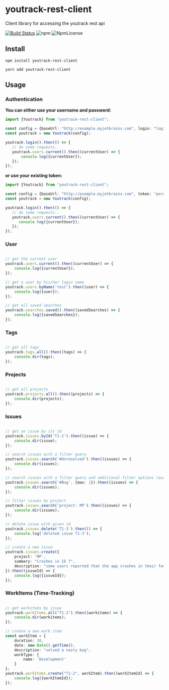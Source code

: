 # youtrack-rest-client
Client library for accessing the youtrack rest api

[![Build Status](https://travis-ci.com/shanehofstetter/youtrack-rest-client.svg?branch=master)](https://travis-ci.com/shanehofstetter/youtrack-rest-client)
![npm](https://img.shields.io/npm/v/youtrack-rest-client.svg)
![NpmLicense](https://img.shields.io/npm/l/youtrack-rest-client.svg)


## Install
```
npm install youtrack-rest-client
```
```
yarn add youtrack-rest-client
```


## Usage

### Authentication

**You can either use your username and password:**
```typescript
import {Youtrack} from "youtrack-rest-client";

const config = {baseUrl: "http://example.myjetbrains.com", login: "login", password: "password"};
const youtrack = new Youtrack(config);

youtrack.login().then(() => {
   // do some requests.. 
   youtrack.users.current().then((currentUser) => {
       console.log({currentUser});
   });
});
```

**or use your existing token:**
```typescript
import {Youtrack} from "youtrack-rest-client";

const config = {baseUrl: "http://example.myjetbrains.com", token: "perm:your-token"};
const youtrack = new Youtrack(config);

youtrack.login().then(() => {
   // do some requests.. 
   youtrack.users.current().then((currentUser) => {
      console.log({currentUser});
   });
});
```

### User

```typescript

// get the current user
youtrack.users.current().then((currentUser) => {
    console.log({currentUser});
});

// get a user by his/her login name
youtrack.users.byName('test').then((user) => {
    console.log({user});
});

// get all saved searches
youtrack.searches.saved().then((savedSearches) => {
    console.log({savedSearches});
});

```

### Tags
```typescript

// get all tags
youtrack.tags.all().then((tags) => {
    console.dir(tags);
});

```

### Projects
```typescript

// get all projects
youtrack.projects.all().then((projects) => {
    console.dir(projects);
});

```

### Issues
```typescript

// get an issue by its id
youtrack.issues.byId('T1-2').then((issue) => {
    console.dir(issue);
});

// search issues with a filter query
youtrack.issues.search('#Unresolved').then((issues) => {
    console.dir(issues);
});

// search issues with a filter query and additional filter options (available are: max, with, after)
youtrack.issues.search('#Bug', {max: 1}).then((issues) => {
    console.dir(issues);
});

// filter issues by project
youtrack.issues.search('project: MP').then((issues) => {
    console.dir(issues);
});

// delete issue with given id
youtrack.issues.delete('T1-3').then(() => {
    console.log('deleted issue T1-3');
});

// create a new issue
youtrack.issues.create({
    project: 'MP',
    summary: "Crashes in IE 7",
    description: "some users reported that the app crashes in their favorite browser."
}).then((issueId) => {
    console.log({issueId});
});

```

### WorkItems (Time-Tracking)
```typescript

// get workitems by issue
youtrack.workItems.all("T1-2").then((workitems) => {
    console.dir(workitems);
});

// create a new work item
const workItem = {
    duration: 30,
    date: new Date().getTime(),
    description: "solved a nasty bug",
    workType: {
        name: 'Development'
    }
};
youtrack.workItems.create("T1-2", workItem).then((workItemId) => {
    console.log({workItemId});
});
```